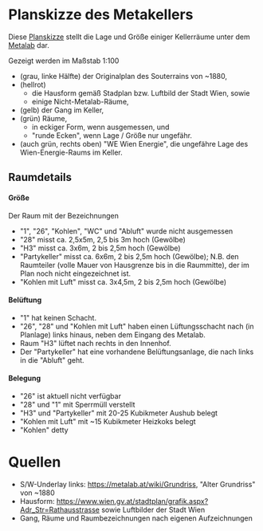 # Planskizze des Metakellers

Diese [Planskizze](https://github.com/aaaaalbert/funkfeuer-sachen/blob/master/metakeller/planskizze_keller_rhs6.pdf)
stellt die Lage und Größe einiger Kellerräume unter dem
[Metalab](https://metalab.at/) dar.

Gezeigt werden im Maßstab 1:100
* (grau, linke Hälfte) der Originalplan des Souterrains von ~1880,
* (hellrot)
  * die Hausform gemäß Stadplan bzw. Luftbild der Stadt Wien, sowie
  * einige Nicht-Metalab-Räume,
* (gelb) der Gang im Keller,
* (grün) Räume,
  * in eckiger Form, wenn ausgemessen, und
  * "runde Ecken", wenn Lage / Größe nur ungefähr.
* (auch grün, rechts oben) "WE Wien Energie", die ungefähre Lage des
  Wien-Energie-Raums im Keller.


## Raumdetails

#### Größe
Der Raum mit der Bezeichnungen
* "1", "26", "Kohlen", "WC" und "Abluft" wurde nicht ausgemessen
* "28" misst ca. 2,5x5m, 2,5 bis 3m hoch (Gewölbe)
* "H3" misst ca. 3x6m, 2 bis 2,5m hoch (Gewölbe)
* "Partykeller" misst ca. 6x6m, 2 bis 2,5m hoch (Gewölbe); N.B.
  den Raumteiler (volle Mauer von Hausgrenze bis in die Raummitte),
  der im Plan noch nicht eingezeichnet ist.
* "Kohlen mit Luft" misst ca. 3x4,5m, 2 bis 2,5m hoch (Gewölbe)

#### Belüftung
* "1" hat keinen Schacht.
* "26", "28" und "Kohlen mit Luft" haben einen Lüftungsschacht nach
  (in Planlage) links hinaus, neben dem Eingang des Metalab.
* Raum "H3" lüftet nach rechts in den Innenhof.
* Der "Partykeller" hat eine vorhandene Belüftungsanlage, die nach links
  in die "Abluft" geht.

#### Belegung
* "26" ist aktuell nicht verfügbar
* "28" und "1" mit Sperrmüll verstellt
* "H3" und "Partykeller" mit 20-25 Kubikmeter Aushub belegt
* "Kohlen mit Luft" mit ~15 Kubikmeter Heizkoks belegt
* "Kohlen" detty


# Quellen
* S/W-Underlay links: https://metalab.at/wiki/Grundriss, "Alter Grundriss" von ~1880
* Hausform: https://www.wien.gv.at/stadtplan/grafik.aspx?Adr_Str=Rathausstrasse
  sowie Luftbilder der Stadt Wien
* Gang, Räume und Raumbezeichnungen nach eigenen Aufzeichnungen
